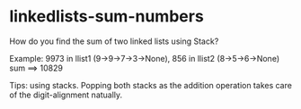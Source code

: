 # linkedlists-sum-numbers
How do you find the sum of two linked lists using Stack?

Example: 9973 in llist1 (9->9->7->3->None), 856 in llist2 (8->5->6->None)
sum ==> 10829

Tips: using stacks. Popping both stacks as the addition operation takes care of the digit-alignment natually. 
